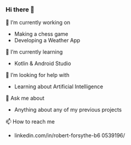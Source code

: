 ### Hi there 👋


🔭 I’m currently working on
- Making a chess game
- Developing a Weather App

🌱 I’m currently learning
- Kotlin & Android Studio

🤔 I’m looking for help with
- Learning about Artificial Intelligence
  
💬 Ask me about
- Anything about any of my previous projects

📫 How to reach me
- linkedin.com/in/robert-forsythe-b6 0539196/


